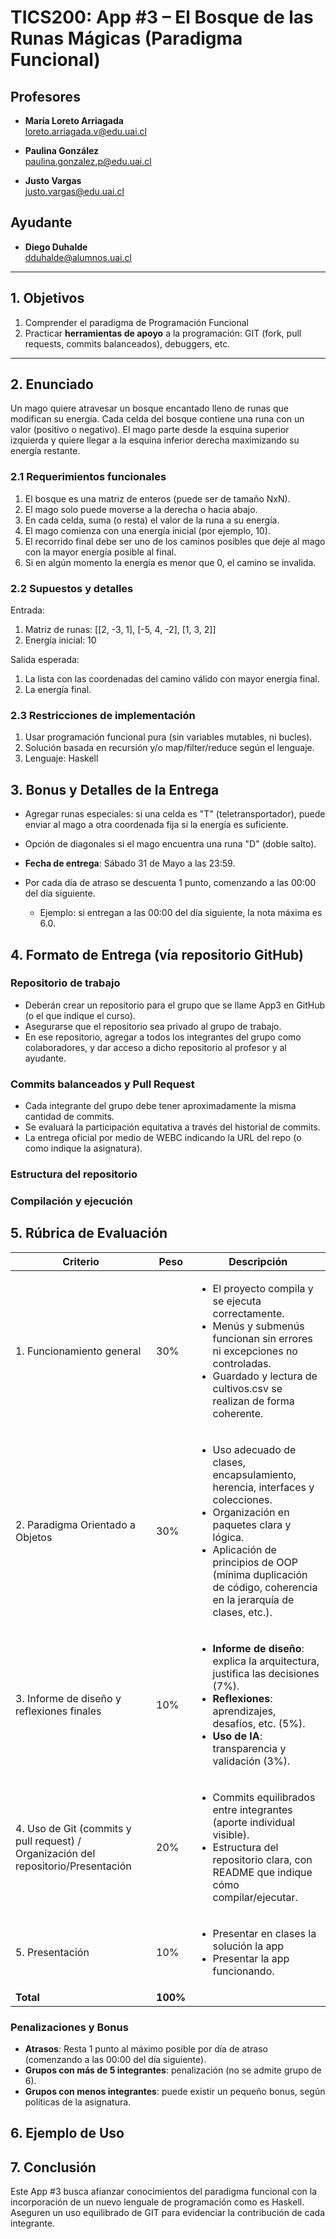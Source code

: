 # **TICS200: App #3 – El Bosque de las Runas Mágicas (Paradigma Funcional)**

## **Profesores**
- **María Loreto Arriagada**  
  loreto.arriagada.v@edu.uai.cl

- **Paulina González**  
  paulina.gonzalez.p@edu.uai.cl

- **Justo Vargas**  
  justo.vargas@edu.uai.cl

## **Ayudante**
- **Diego Duhalde**  
  dduhalde@alumnos.uai.cl

---

## 1. Objetivos

1. Comprender el paradigma de Programación Funcional
2. Practicar **herramientas de apoyo** a la programación: GIT (fork, pull requests, commits balanceados), debuggers, etc.

---

## 2. Enunciado

Un mago quiere atravesar un bosque encantado lleno de runas que modifican su energía. Cada celda del bosque contiene una runa con un valor (positivo o negativo). El mago parte desde la esquina superior izquierda y quiere llegar a la esquina inferior derecha maximizando su energía restante.

### 2.1 Requerimientos funcionales

1. El bosque es una matriz de enteros (puede ser de tamaño NxN).
2. El mago solo puede moverse a la derecha o hacia abajo.
3. En cada celda, suma (o resta) el valor de la runa a su energía.
4. El mago comienza con una energía inicial (por ejemplo, 10).
5. El recorrido final debe ser uno de los caminos posibles que deje al mago con la mayor energía posible al final.
6. Si en algún momento la energía es menor que 0, el camino se invalida.
   

### 2.2 Supuestos y detalles

Entrada:
  1. Matriz de runas: [[2, -3, 1], [-5, 4, -2], [1, 3, 2]]
  2. Energía inicial: 10
     
Salida esperada:
  1. La lista con las coordenadas del camino válido con mayor energía final.
  2. La energía final.

### 2.3 Restricciones de implementación

  1. Usar programación funcional pura (sin variables mutables, ni bucles).
  2. Solución basada en recursión y/o map/filter/reduce según el lenguaje.
  3. Lenguaje: Haskell

## 3. Bonus y Detalles de la Entrega

- Agregar runas especiales: si una celda es "T" (teletransportador), puede enviar al mago a otra coordenada fija si la energía es suficiente.
- Opción de diagonales si el mago encuentra una runa "D" (doble salto).
  
- **Fecha de entrega**: Sábado 31 de Mayo a las 23:59.
- Por cada día de atraso se descuenta 1 punto, comenzando a las 00:00 del día siguiente.
  - Ejemplo: si entregan a las 00:00 del día siguiente, la nota máxima es 6.0.

## 4. Formato de Entrega (vía repositorio GitHub)

### Repositorio de trabajo

- Deberán crear un repositorio para el grupo que se llame App3 en GitHub (o el que indique el curso).
- Asegurarse que el repositorio sea privado al grupo de trabajo.
- En ese repositorio, agregar a todos los integrantes del grupo como colaboradores, y dar acceso a dicho repositorio al profesor y al ayudante.

### Commits balanceados y Pull Request

- Cada integrante del grupo debe tener aproximadamente la misma cantidad de commits.
- Se evaluará la participación equitativa a través del historial de commits.
- La entrega oficial por medio de WEBC indicando la URL del repo (o como indique la asignatura).

### Estructura del repositorio


### Compilación y ejecución

## 5. Rúbrica de Evaluación

| Criterio | Peso | Descripción |
|----------|------|-------------|
| 1. Funcionamiento general | 30% | <ul><li>El proyecto compila y se ejecuta correctamente.</li><li>Menús y submenús funcionan sin errores ni excepciones no controladas.</li><li>Guardado y lectura de cultivos.csv se realizan de forma coherente.</li></ul> |
| 2. Paradigma Orientado a Objetos | 30% | <ul><li>Uso adecuado de clases, encapsulamiento, herencia, interfaces y colecciones.</li><li>Organización en paquetes clara y lógica.</li><li>Aplicación de principios de OOP (mínima duplicación de código, coherencia en la jerarquía de clases, etc.).</li></ul> |
| 3. Informe de diseño y reflexiones finales | 10% | <ul><li><strong>Informe de diseño</strong>: explica la arquitectura, justifica las decisiones (7%).</li><li><strong>Reflexiones</strong>: aprendizajes, desafíos, etc. (5%).</li><li><strong>Uso de IA</strong>: transparencia y validación (3%).</li></ul> |
| 4. Uso de Git (commits y pull request) / Organización del repositorio/Presentación | 20% | <ul><li>Commits equilibrados entre integrantes (aporte individual visible).</li><li>Estructura del repositorio clara, con README que indique cómo compilar/ejecutar.</li></ul> |
| 5. Presentación | 10% | <ul><li>Presentar en clases la solución la app</li><li>Presentar la app funcionando.</li></ul> |
| **Total** | **100%** |  |

### Penalizaciones y Bonus

- **Atrasos**: Resta 1 punto al máximo posible por día de atraso (comenzando a las 00:00 del día siguiente).
- **Grupos con más de 5 integrantes**: penalización (no se admite grupo de 6).
- **Grupos con menos integrantes**: puede existir un pequeño bonus, según políticas de la asignatura.

## 6. Ejemplo de Uso


## 7. Conclusión

Este App #3 busca afianzar conocimientos del paradigma funcional con la incorporación de un nuevo lenguale de programación como es Haskell. Aseguren  un uso equilibrado de GIT para evidenciar la contribución de cada integrante.
